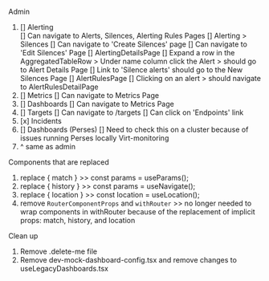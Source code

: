 Admin 
1. [] Alerting  
    [] Can navigate to Alerts, Silences, Alerting Rules Pages
    [] Alerting > Silences
        [] Can navigate to 'Create Silences' page 
        [] Can navigate to 'Edit Silences' Page 
    [] AlertingDetailsPage 
        [] Expand a row in the AggregatedTableRow > Under name column click the Alert > should go to Alert Details Page
        [] Link to 'Silence alerts' should go to the New Silences Page 
    [] AlertRulesPage 
        [] Clicking on an alert > should navigate to AlertRulesDetailPage 
2. [] Metrics 
    [] Can navigate to Metrics Page 
3. [] Dashboards
    [] Can navigate to Metrics Page 
4. [] Targets
    [] Can navigate to /targets 
    [] Can click on 'Endpoints' link 
5. [x] Incidents 
6. [] Dashboards (Perses)
    [] Need to check this on a cluster because of issues running Perses locally 
Virt-monitoring 
1. ^ same as admin 






Components that are replaced 
1. replace { match }  >> const params = useParams(); 
2. replace { history } >>  const params = useNavigate();
3. replace { location } >> const location = useLocation(); 
4. remove `RouterComponentProps` and `withRouter` >> no longer needed to wrap components in withRouter because of the replacement of implicit props: match, history, and location 




Clean up 
1. Remove .delete-me file 
2. Remove dev-mock-dashboard-config.tsx and remove changes to useLegacyDashboards.tsx 
